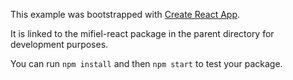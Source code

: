 This example was bootstrapped with [Create React App](https://github.com/facebook/create-react-app).

It is linked to the mifiel-react package in the parent directory for development purposes.

You can run `npm install` and then `npm start` to test your package.
